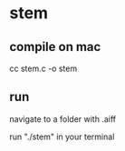 # stem

## compile on mac

cc stem.c -o stem

## run

navigate to a folder with .aiff

run "./stem" in your terminal
